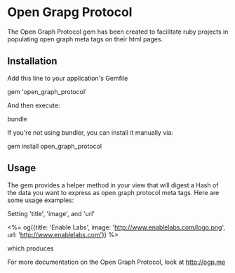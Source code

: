 # Open Grapg Protocol

The Open Graph Protocol gem has been created to facilitate ruby projects in populating open graph meta tags on their html pages. 

## Installation

Add this line to your application's Gemfile

  gem 'open_graph_protocol'

And then execute:

  bundle

If you're not using bundler, you can install it manually via:

  gem install open_graph_protocol

## Usage

The gem provides a helper method in your view that will digest a Hash of the data you want to express as open graph protocol meta tags. Here are some usage examples:

Setting 'title', 'image', and 'url'

  <%= og({title: 'Enable Labs', image: 'http://www.enablelabs.com/logo.png', url: 'http://www.enablelabs.com'}) %>

which produces

  <meta property="og:title" content="Enable Labs" />
  <meta property="og:image" content="http://www.enablelabs.com/logo.png" />
  <meta property="og:url" content="http://www.enablelabs.com/" />

For more documentation on the Open Graph Protocol, look at http://ogp.me